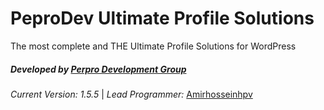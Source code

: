 **PeproDev Ultimate Profile Solutions**
=======================================

The most complete and THE Ultimate Profile Solutions for WordPress

##### **Developed by** [Perpro Development Group](https://pepro.dev/)

*Current Version: 1.5.5* \| *Lead Programmer:* [Amirhosseinhpv](https://hpv.im/)
